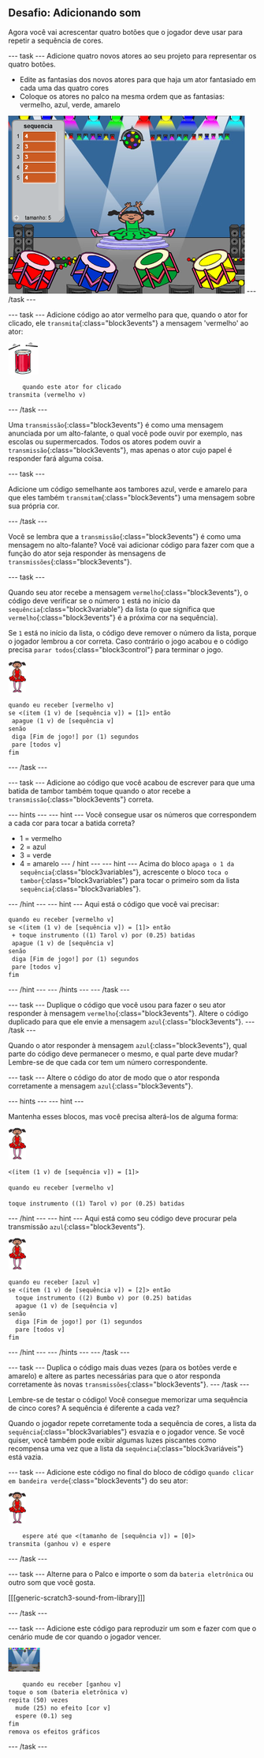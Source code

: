## Desafio: Adicionando som

Agora você vai acrescentar quatro botões que o jogador deve usar para repetir a sequência de cores.

\--- task \--- Adicione quatro novos atores ao seu projeto para representar os quatro botões.

+ Edite as fantasias dos novos atores para que haja um ator fantasiado em cada uma das quatro cores
+ Coloque os atores no palco na mesma ordem que as fantasias: vermelho, azul, verde, amarelo

![screenshot](images/colour-drums.png) \--- /task \---

\--- task \--- Adicione código ao ator vermelho para que, quando o ator for clicado, ele `transmita`{:class="block3events"} a mensagem 'vermelho' ao ator:

![tambor-vermelho](images/red_drum.png)

```blocks3
    quando este ator for clicado
transmita (vermelho v)
```

\--- /task \---

Uma `transmissão`{:class="block3events"} é como uma mensagem anunciada por um alto-falante, o qual você pode ouvir por exemplo, nas escolas ou supermercados. Todos os atores podem ouvir a `transmissão`{:class="block3events"}, mas apenas o ator cujo papel é responder fará alguma coisa.

\--- task \---

Adicione um código semelhante aos tambores azul, verde e amarelo para que eles também `transmitam`{:class="block3events"} uma mensagem sobre sua própria cor.

\--- /task \---

Você se lembra que a `transmissão`{:class="block3events"} é como uma mensagem no alto-falante? Você vai adicionar código para fazer com que a função do ator seja responder às mensagens de `transmissões`{:class="block3events"}.

\--- task \---

Quando seu ator recebe a mensagem `vermelho`{:class="block3events"}, o código deve verificar se o número `1` está no início da `sequência`{:class="block3variable"} da lista (o que significa que `vermelho`{:class="block3events"} é a próxima cor na sequência).

Se `1` está no início da lista, o código deve remover o número da lista, porque o jogador lembrou a cor correta. Caso contrário o jogo acabou e o código precisa `parar todos`{:class="block3control"} para terminar o jogo.

![bailarina](images/ballerina.png)

```blocks3
quando eu receber [vermelho v]
se <(item (1 v) de [sequência v]) = [1]> então 
 apague (1 v) de [sequência v]
senão 
 diga [Fim de jogo!] por (1) segundos
 pare [todos v]
fim
```

\--- /task \---

\--- task \--- Adicione ao código que você acabou de escrever para que uma batida de tambor também toque quando o ator recebe a `transmissão`{:class="block3events"} correta.

\--- hints \--- \--- hint \--- Você consegue usar os números que correspondem a cada cor para tocar a batida correta?

+ 1 = vermelho
+ 2 = azul
+ 3 = verde
+ 4 = amarelo \--- / hint \--- \--- hint \--- Acima do bloco `apaga o 1 da sequência`{:class="block3variables"}, acrescente o bloco `toca o tambor`{:class="block3variables"} para tocar o primeiro som da lista `sequência`{:class="block3variables"}.

\--- /hint \--- \--- hint \--- Aqui está o código que você vai precisar:

```blocks3
quando eu receber [vermelho v]
se <(item (1 v) de [sequência v]) = [1]> então 
 + toque instrumento ((1) Tarol v) por (0.25) batidas
 apague (1 v) de [sequência v]
senão 
 diga [Fim de jogo!] por (1) segundos
 pare [todos v]
fim

```

\--- /hint \--- \--- /hints \--- \--- /task \---

\--- task \--- Duplique o código que você usou para fazer o seu ator responder à mensagem `vermelho`{:class="block3events"}. Altere o código duplicado para que ele envie a mensagem `azul`{:class="block3events"}. \--- /task \---

Quando o ator responder à mensagem `azul`{:class="block3events"}, qual parte do código deve permanecer o mesmo, e qual parte deve mudar? Lembre-se de que cada cor tem um número correspondente.

\--- task \--- Altere o código do ator de modo que o ator responda corretamente a mensagem `azul`{:class="block3events"}.

\--- hints \--- \--- hint \---

Mantenha esses blocos, mas você precisa alterá-los de alguma forma:

![bailarina](images/ballerina.png)

```blocks3
<(item (1 v) de [sequência v]) = [1]>

quando eu receber [vermelho v]

toque instrumento ((1) Tarol v) por (0.25) batidas
```

\--- /hint \--- \--- hint \--- Aqui está como seu código deve procurar pela transmissão `azul`{:class="block3events"}.

![bailarina](images/ballerina.png)

```blocks3
quando eu receber [azul v]
se <(item (1 v) de [sequência v]) = [2]> então 
  toque instrumento ((2) Bumbo v) por (0.25) batidas
  apague (1 v) de [sequência v]
senão 
  diga [Fim de jogo!] por (1) segundos
  pare [todos v]
fim
```

\--- /hint \--- \--- /hints \--- \--- /task \---

\--- task \--- Duplica o código mais duas vezes (para os botões verde e amarelo) e altere as partes necessárias para que o ator responda corretamente às novas `transmissões`{:class="block3events"}. \--- /task \---

Lembre-se de testar o código! Você consegue memorizar uma sequência de cinco cores? A sequência é diferente a cada vez?

Quando o jogador repete corretamente toda a sequência de cores, a lista da `sequência`{:class="block3variables"} esvazia e o jogador vence. Se você quiser, você também pode exibir algumas luzes piscantes como recompensa uma vez que a lista da `sequência`{:class="block3variáveis"} está vazia.

\--- task \--- Adicione este código no final do bloco de código `quando clicar em bandeira verde`{:class="block3events"} do seu ator:

![bailarina](images/ballerina.png)

```blocks3
    espere até que <(tamanho de [sequência v]) = [0]>
transmita (ganhou v) e espere
```

\--- /task \---

\--- task \--- Alterne para o Palco e importe o som da `bateria eletrônica` ou outro som que você gosta.

[[[generic-scratch3-sound-from-library]]]

\--- /task \---

\--- task \--- Adicione este código para reproduzir um som e fazer com que o cenário mude de cor quando o jogador vencer.

![bailarina](images/stage.png)

```blocks3
    quando eu receber [ganhou v]
toque o som (bateria eletrônica v)
repita (50) vezes 
  mude (25) no efeito [cor v]
  espere (0.1) seg
fim
remova os efeitos gráficos
```

\--- /task \---